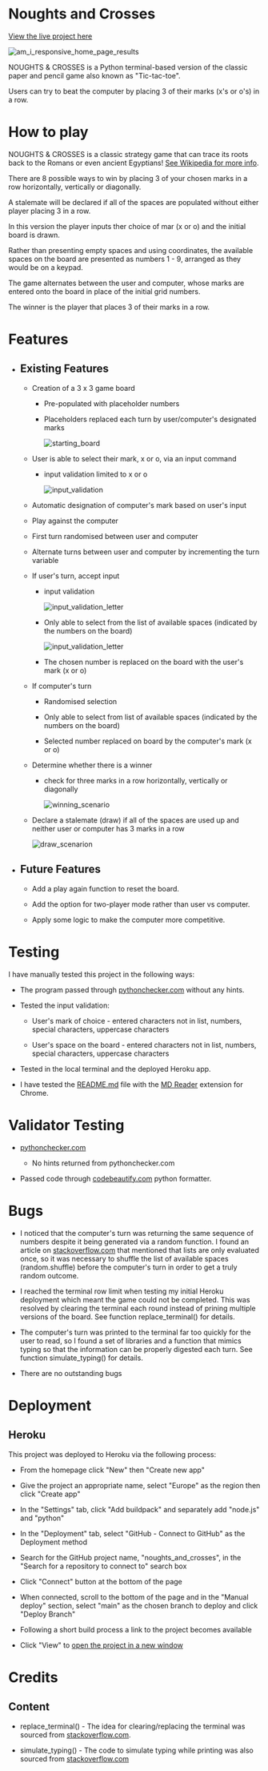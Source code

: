 # Noughts and Crosses

[View the live project here](https://noughts-and-crosses-rm.herokuapp.com/)

![am_i_responsive_home_page_results](./assets/images/terminal_screengrab.png)

NOUGHTS & CROSSES is a Python terminal-based version of the classic paper and pencil game also known as "Tic-tac-toe".

Users can try to beat the computer by placing 3 of their marks (x's or o's) in a row.

# How to play

NOUGHTS & CROSSES is a classic strategy game that can trace its roots back to the Romans or even ancient Egyptians!  [See Wikipedia for more info](https://en.wikipedia.org/wiki/Tic-tac-toe).

There are 8 possible ways to win by placing 3 of your chosen marks in a row horizontally, vertically or diagonally.

A stalemate will be declared if all of the spaces are populated without either player placing 3 in a row.

In this version the player inputs ther choice of mar (x or o) and the initial board is drawn.

Rather than presenting empty spaces and using coordinates, the available spaces on the board are presented as numbers 1 - 9, arranged as they would be on a keypad.

The game alternates between the user and computer, whose marks are entered onto the board in place of the initial grid numbers.

The winner is the player that places 3 of their marks in a row.

# Features

+ ## Existing Features

    + Creation of a 3 x 3 game board

        + Pre-populated with placeholder numbers

        + Placeholders replaced each turn by user/computer's designated marks

            ![starting_board](./assets/images/starting_grid_screengrab.png)
    
    + User is able to select their mark, x or o, via an input command

        + input validation limited to x or o

            ![input_validation](./assets/images/input_validation_mark_screengrab.png)

    + Automatic designation of computer's mark based on user's input

    + Play against the computer

    + First turn randomised between user and computer

    + Alternate turns between user and computer by incrementing the turn variable

    + If user's turn, accept input 

        + input validation 

            ![input_validation_letter](./assets/images/input_validation_user_turn_letter.png)
        
        + Only able to select from the list of available spaces (indicated by the numbers on the board)

            ![input_validation_letter](./assets/images/input_validation_user_turn_invalid_number.png)

        + The chosen number is replaced on the board with the user's mark (x or o)
    
    + If computer's turn

        + Randomised selection 
        
        + Only able to select from list of available spaces (indicated by the numbers on the board)

        + Selected number replaced on board by the computer's mark (x or o)
    
    + Determine whether there is a winner

        + check for three marks in a row horizontally, vertically or diagonally

            ![winning_scenario](./assets/images/winning_scenario_screengrab.png)

    + Declare a stalemate (draw) if all of the spaces are used up and neither user or computer has 3 marks in a row

        ![draw_scenarion](./assets/images/stalemate_screengrab.png)

+ ## Future Features

    + Add a play again function to reset the board.

    + Add the option for two-player mode rather than user vs computer.

    + Apply some logic to make the computer more competitive.

# Testing

I have manually tested this project in the following ways: 

+ The program passed through [pythonchecker.com](https://www.pythonchecker.com/) without any hints.

+ Tested the input validation:

    + User's mark of choice - entered characters not in list, numbers, special characters, uppercase characters

    + User's space on the board - entered characters not in list, numbers, special characters, uppercase characters 

+ Tested in the local terminal and the deployed Heroku app.

+ I have tested the [README.md](https://github.com/Rob-Mundy/Noughts_and_Crosses#readme) file with the [MD Reader](https://chrome.google.com/webstore/detail/md-reader/medapdbncneneejhbgcjceippjlfkmkg) extension for Chrome.

# Validator Testing

+ [pythonchecker.com](https://www.pythonchecker.com/)

    + No hints returned from pythonchecker.com

+ Passed code through [codebeautify.com](https://codebeautify.org/python-formatter-beautifier) python formatter.

# Bugs

+ I noticed that the computer's turn was returning the same sequence of numbers despite it being generated via a random function. I found an article on [stackoverflow.com](https://stackoverflow.com/questions/47937813/random-choice-not-acting-random-at-all) that mentioned that lists are only evaluated once, so it was necessary to shuffle the list of available spaces (random.shuffle) before the computer's turn in order to get a truly random outcome.

+ I reached the terminal row limit when testing my initial Heroku deployment which meant the game could not be completed. This was resolved by clearing the terminal each round instead of prining multiple versions of the board.  See function replace_terminal() for details.

+ The computer's turn was printed to the terminal far too quickly for the user to read, so I found a set of libraries and a function that mimics typing so that the information can be properly digested each turn.  See function simulate_typing() for details.

+ There are no outstanding bugs

# Deployment

## Heroku 

This project was deployed to Heroku via the following process:

+ From the homepage click "New" then "Create new app"

+ Give the project an appropriate name, select "Europe" as the region then click "Create app"

+ In the "Settings" tab, click "Add buildpack" and separately add "node.js" and "python"

+ In the "Deployment" tab, select "GitHub - Connect to GitHub" as the Deployment method

+ Search for the GitHub project name, "noughts_and_crosses", in the "Search for a repository to connect to" search box

+ Click "Connect" button at the bottom of the page

+ When connected, scroll to the bottom of the page and in the "Manual deploy" section, select "main" as the chosen branch to deploy and click "Deploy Branch"

+ Following a short build process a link to the project becomes available

+ Click "View" to [open the project in a new window](https://noughts-and-crosses-rm.herokuapp.com/)


# Credits

## Content

+ replace_terminal() - The idea for clearing/replacing the terminal was sourced from [stackoverflow.com](https://stackoverflow.com/questions/2084508/clear-terminal-in-python).

+ simulate_typing() - The code to simulate typing while printing was also sourced from [stackoverflow.com](https://stackoverflow.com/questions/58763136/printing-every-thing-slowly-simulate-typing)